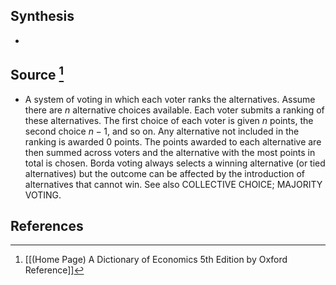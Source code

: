 ## Synthesis
- 
## Source [^1]
- A system of voting in which each voter ranks the alternatives. Assume there are $n$ alternative choices available. Each voter submits a ranking of these alternatives. The first choice of each voter is given $n$ points, the second choice $n-1$, and so on. Any alternative not included in the ranking is awarded 0 points. The points awarded to each alternative are then summed across voters and the alternative with the most points in total is chosen. Borda voting always selects a winning alternative (or tied alternatives) but the outcome can be affected by the introduction of alternatives that cannot win. See also COLLECTIVE CHOICE; MAJORITY VOTING.
## References

[^1]: [[(Home Page) A Dictionary of Economics 5th Edition by Oxford Reference]]